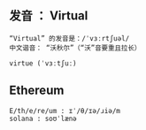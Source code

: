 
## 发音 ： Virtual
``` 
“Virtual” 的发音是：/ˈvɜːrtʃuəl/
中文谐音： “沃秋尔”（“沃”音要重且拉长）

virtue (ˈvɜːtʃuː)

```

## Ethereum
```
E/th/e/re/um : ɪˈ/θ/ɪə/ɹiə/m 
solana : soʊˈlænə
```
